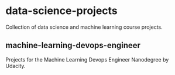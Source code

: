 # data-science-projects
Collection of data science and machine learning course projects.

## machine-learning-devops-engineer

Projects for the Machine Learning Devops Engineer Nanodegree by Udacity.